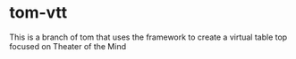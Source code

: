 # tom-vtt
This is a branch of tom that uses the framework to create a virtual table top focused on
Theater of the Mind
